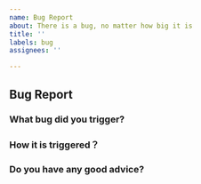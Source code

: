 ```yaml
---
name: Bug Report
about: There is a bug, no matter how big it is
title: ''
labels: bug
assignees: ''

---
```


## Bug Report
### What bug did you trigger?
<!--briefly describe this bug-->

### How it is triggered？
### Do you have any good advice?
